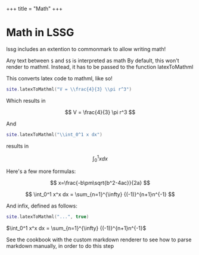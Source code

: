 +++
title = "Math"
+++

# Math in LSSG
lssg includes an extention to commonmark to allow writing math!

Any text between `$` and `$$` is interpreted as math
By default, this won't render to mathml. Instead, it has to be passed to the function latexToMathml

This converts latex code to mathml, like so!
```lua
site.latexToMathml("V = \\frac{4}{3} \\pi r^3")
```

Which results in

$$
V = \frac{4}{3} \pi r^3
$$

And
```lua
site.latexToMathml("\\int_0^1 x dx")
```

results in

$$
\int_0^1 x dx
$$

Here's a few more formulas:

$$
x=\frac{-b\pm\sqrt{b^2-4ac}}{2a}
$$

$$
\int_0^1 x^x dx = \sum_{n=1}^{\infty} {(-1)}^{n+1}n^{-1}
$$

And infix, defined as follows:
```lua
site.latexToMathml("...", true)
```

$\int_0^1 x^x dx = \sum_{n=1}^{\infty} {(-1)}^{n+1}n^{-1}$

See the cookbook with the custom markdown renderer to see how to parse markdown manually, in order to do this step

